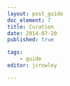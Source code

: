 ```yaml
---
layout: post_guide
doc_element: 7
title: Curation
date: 2014-07-20
published: true

tags:
	- guide
editor: jcrowley

---
```




